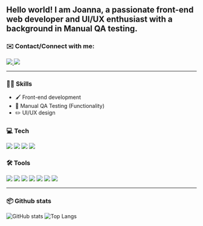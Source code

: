 ## Hello world! I am Joanna, a passionate front-end web developer and UI/UX enthusiast with a background in Manual QA testing.



### ✉️ Contact/Connect with me:
<a href="https://linkedin.com/in/joanna-recto" rel="nofollow"> <img src="https://img.shields.io/badge/LinkedIn-0077B5?style=for-the-badge&logo=linkedin&logoColor=whitee" /> <a/>
<a href="mailto:rectojoanna20@gmail.com" rel="nofollow"><img src="https://img.shields.io/badge/Gmail-D14836?style=for-the-badge&logo=gmail&logoColor=white" /> <a/>


<hr> </hr>

### 💃🏻 Skills
- 🖌️ Front-end development
- 🔎 Manual QA Testing (Functionality)
- ✏️ UI/UX design


### 💻 Tech
<div align="left">
<img src="https://img.shields.io/badge/HTML5-E34F26?style=for-the-badge&logo=html5&logoColor=white" />
<img src="https://img.shields.io/badge/CSS3-1572B6?style=for-the-badge&logo=css3&logoColor=white" />
<img src="https://img.shields.io/badge/JavaScript-323330?style=for-the-badge&logo=javascript&logoColor=F7DF1E"/>
<img src="https://img.shields.io/badge/React-20232A?style=for-the-badge&logo=react&logoColor=61DAFB" />

 ### 🛠️ Tools 
<img src="https://img.shields.io/badge/Visual_Studio_Code-0078D4?style=for-the-badge&logo=visual%20studio%20code&logoColor=white" />
<img src="https://img.shields.io/badge/GitHub-100000?style=for-the-badge&logo=github&logoColor=white" />
<img src="https://img.shields.io/badge/GIT-404040?style=for-the-badge&logo=git&logoColor=whit" />
<img src="https://img.shields.io/badge/Jira-0052CC?style=for-the-badge&logo=Jira&logoColor=white" />
<img src="https://img.shields.io/badge/Notion-191919?style=for-the-badge&logo=notion&logoColor=white" />
<img src="https://img.shields.io/badge/Figma-F24E1E?style=for-the-badge&logo=figma&logoColor=white" />
<img src="https://img.shields.io/badge/Canva-%2300C4CC.svg?&style=for-the-badge&logo=Canva&logoColor=white" />
</div>

<hr> </hr>

### 📦 Github stats 
![GitHub stats](https://github-readme-stats.vercel.app/api?username=joanna1004&show_icons=true&theme=transparent)
![Top Langs](https://github-readme-stats.vercel.app/api/top-langs/?username=joanna1004&layout=compact&theme=transparent)

